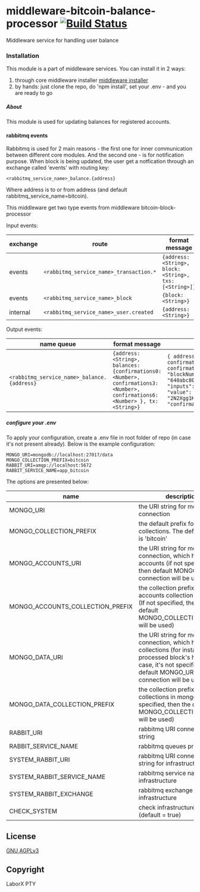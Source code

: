# middleware-bitcoin-balance-processor [![Build Status](https://travis-ci.org/ChronoBank/middleware-bitcoin-balance-processor.svg?branch=master)](https://travis-ci.org/ChronoBank/middleware-bitcoin-balance-processor)

Middleware service for handling user balance

### Installation

This module is a part of middleware services. You can install it in 2 ways:

1) through core middleware installer  [middleware installer](https://github.com/ChronoBank/middleware)
2) by hands: just clone the repo, do 'npm install', set your .env - and you are ready to go

##### About
This module is used for updating balances for registered accounts.


#### rabbitmq events

Rabbitmq is used for 2 main reasons - the first one for inner communication between different core modules. And the second one - is for notification purpose. When block is being updated, the user get a notfication through an exchange called 'events' with routing key:

```
<rabbitmq_service_name>_balance.{address}
```
Where address is to or from address (and default rabbitmq_service_name=bitcoin).

This middleware get two type events from middleware bitcoin-block-processor

Input events:

| exchange | route | format message |
| ------ | ------- | ------- |
| events | ``` <rabbitmq_service_name>_transaction.* ``` | ``` {address: <String>, block: <String>, txs: [<String>]} ```
| events | ``` <rabbitmq_service_name>_block ``` | ``` {block: <String>} ```
| internal | ``` <rabbitmq_service_name>_user.created ``` | ``` {address: <String>} ```

Output events:

| name queue | format message | example |
| ------- | --------- | ----------- |
| ``` <rabbitmq_service_name>_balance.{address} ``` | ``` {address: <String>, balances: {confirmations0: <Number>, confirmations3: <Number>, confirmations6: <Number> }, tx: <String>} ``` | ``` { address: 'RUpuMAB1qLZK2ptV43kxMU5kcvyLogdx8R', balances: { confirmations0: 14999986960, confirmations3: 5000000000, confirmations6: 0 }, tx: {"index": 23, "timestamp": 1529924020180, "blockNumber": 1326321, "hash": "640abc80ef8efff8bfdbc70362ae4534b11f3944bc9bd983abd37e879f433823", "inputs": [{"address": "n3QSvYFjS6q5gfxq7hEk8qp2y3LuH1nLnA", "value": "376687"}], "outputs": [{"address": "2N2Xgg1HvQEMJTUZYkQ3apNik9gq8pPvyFB", "value": "324487"}], "confirmations": 0}  ```



##### сonfigure your .env

To apply your configuration, create a .env file in root folder of repo (in case it's not present already).
Below is the example configuration:

```
MONGO_URI=mongodb://localhost:27017/data
MONGO_COLLECTION_PREFIX=bitcoin
RABBIT_URI=amqp://localhost:5672
RABBIT_SERVICE_NAME=app_bitcoin
```

The options are presented below:

| name | description|
| ------ | ------ |
| MONGO_URI   | the URI string for mongo connection
| MONGO_COLLECTION_PREFIX   | the default prefix for all mongo collections. The default value is 'bitcoin'
| MONGO_ACCOUNTS_URI   | the URI string for mongo connection, which holds users accounts (if not specified, then default MONGO_URI connection will be used)
| MONGO_ACCOUNTS_COLLECTION_PREFIX   | the collection prefix for accounts collection in mongo (If not specified, then the default MONGO_COLLECTION_PREFIX will be used)
| MONGO_DATA_URI   | the URI string for mongo connection, which holds data collections (for instance, processed block's height). In case, it's not specified, then default MONGO_URI connection will be used)
| MONGO_DATA_COLLECTION_PREFIX   | the collection prefix for data collections in mongo (If not specified, then the default MONGO_COLLECTION_PREFIX will be used)
| RABBIT_URI   | rabbitmq URI connection string
| RABBIT_SERVICE_NAME   | rabbitmq queues prefix
| SYSTEM_RABBIT_URI   | rabbitmq URI connection string for infrastructure
| SYSTEM_RABBIT_SERVICE_NAME   | rabbitmq service name for infrastructure
| SYSTEM_RABBIT_EXCHANGE   | rabbitmq exchange name for infrastructure
| CHECK_SYSTEM | check infrastructure or not (default = true)

License
----
 [GNU AGPLv3](LICENSE)

Copyright
----
LaborX PTY
